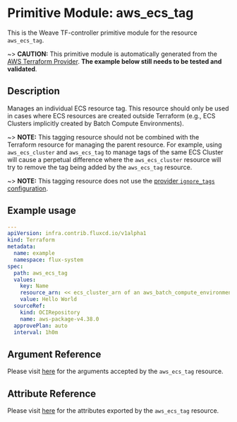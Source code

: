 
# Primitive Module: aws_ecs_tag

This is the Weave TF-controller primitive module for the resource `aws_ecs_tag`.

~> **CAUTION:** This primitive module is automatically generated from the [AWS Terraform Provider](https://registry.terraform.io/providers/hashicorp/aws/latest/docs/resources/ecs_tag). **The example below still needs to be tested and validated**.

## Description

Manages an individual ECS resource tag. This resource should only be used in cases where ECS resources are created outside Terraform (e.g., ECS Clusters implicitly created by Batch Compute Environments).

~> **NOTE:** This tagging resource should not be combined with the Terraform resource for managing the parent resource. For example, using `aws_ecs_cluster` and `aws_ecs_tag` to manage tags of the same ECS Cluster will cause a perpetual difference where the `aws_ecs_cluster` resource will try to remove the tag being added by the `aws_ecs_tag` resource.

~> **NOTE:** This tagging resource does not use the [provider `ignore_tags` configuration](/docs/providers/aws/index.html#ignore_tags).

## Example usage

```yaml
---
apiVersion: infra.contrib.fluxcd.io/v1alpha1
kind: Terraform
metadata:
  name: example
  namespace: flux-system
spec:
  path: aws_ecs_tag
  values:
    key: Name
    resource_arn: << ecs_cluster_arn of an aws_batch_compute_environment >>
    value: Hello World
  sourceRef:
    kind: OCIRepository
    name: aws-package-v4.38.0
  approvePlan: auto
  interval: 1h0m
```

## Argument Reference

Please visit [here](https://registry.terraform.io/providers/hashicorp/aws/latest/docs/resources/ecs_tag#argument-reference) for the arguments accepted by the `aws_ecs_tag` resource.

## Attribute Reference

Please visit [here](https://registry.terraform.io/providers/hashicorp/aws/latest/docs/resources/ecs_tag#attributes-reference) for the attributes exported by the `aws_ecs_tag` resource.
